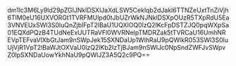 dm1lc3M6Ly9ld29pZGlJNklDSXlJaXdLSW5Ceklqb2dJakl6TTNZeUxtTnZiVjh6TlM0eU16UXVORGt1TVRFMUlpd0tJbUZrWkNJNklDSXpOUzR5TXpRdU5Ea3VNVEUxSWl3S0luQnZjblFpT2lBaU1UQXlOQ0lzQ2lKcFpDSTZJQ0pqWXpSa01EQXdPQzB4TUdNeExUUTRaVFl0WVRNelpTMDRZak5tTVRCaU16UmhNREVpTEFvaVlXbGtJam9nSWpJek15SXNDaUp1WlhRaU9pQWlkR053SWl3S0luUjVjR1VpT2lBaWJtOXVaU0lzQ2lKb2IzTjBJam9nSWlJc0NpSndZWFJvSWpvZ0lpSXNDaUowYkhNaU9pQWlJZ3A5Q2c9PQ==
